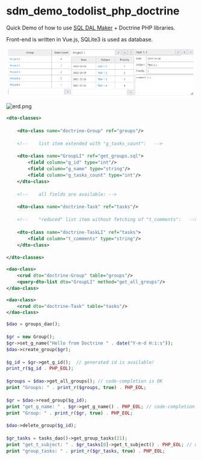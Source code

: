# sdm_demo_todolist_php_doctrine
Quick Demo of how to use [SQL DAL Maker](https://github.com/panedrone/sqldalmaker) + Doctrine PHP libraries.

Front-end is written in Vue.js, SQLite3 is used as database.

![demo-go.png](demo-go.png)

![erd.png](erd.png)

```xml
<dto-classes>
    
    <dto-class name="doctrine-Group" ref="groups"/>

    <!--    list item extended with "g_tasks_count":   -->

    <dto-class name="GroupLI" ref="get_groups.sql">
        <field column="g_id" type="int"/>
        <field column="g_name" type="string"/>
        <field column="g_tasks_count" type="int"/>
    </dto-class>

    <!--    all fields are available: -->

    <dto-class name="doctrine-Task" ref="tasks"/>

    <!--    "reduced" list item without fetching of "t_comments":   -->

    <dto-class name="doctrine-TaskLI" ref="tasks">
        <field column="t_comments" type="string"/>
    </dto-class>
    
</dto-classes>
```
```xml
<dao-class>
    <crud dto="doctrine-Group" table="groups"/>
    <query-dto-list dto="GroupLI" method="get_all_groups"/>
</dao-class>
```
```xml
<dao-class>
    <crud dto="doctrine-Task" table="tasks"/>
</dao-class>
```
```php
$dao = groups_dao();

$gr = new Group();
$gr->set_g_name("Hello from Doctrine " . date("Y-m-d H:i:s"));
$dao->create_group($gr);

$g_id = $gr->get_g_id();  // generated id is available!
print_r($g_id . PHP_EOL);

$groups = $dao->get_all_groups(); // code-completion is OK
print "Groups: " . print_r($groups, true) . PHP_EOL;

$gr = $dao->read_group($g_id);
print "get_g_name: " . $gr->get_g_name() . PHP_EOL; // code-completion is OK
print "Group: " . print_r($gr, true) . PHP_EOL;

$dao->delete_group($g_id);

$gr_tasks = tasks_dao()->get_group_tasks(21);
print "get_t_subject: " . $gr_tasks[0]->get_t_subject() . PHP_EOL; // code-completion is OK
print "group_tasks: " . print_r($gr_tasks, true) . PHP_EOL;
```